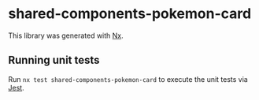 # shared-components-pokemon-card

This library was generated with [Nx](https://nx.dev).

## Running unit tests

Run `nx test shared-components-pokemon-card` to execute the unit tests via [Jest](https://jestjs.io).
